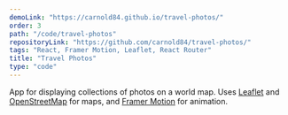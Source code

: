 ```yaml
---
demoLink: "https://carnold84.github.io/travel-photos/"
order: 3
path: "/code/travel-photos"
repositoryLink: "https://github.com/carnold84/travel-photos/"
tags: "React, Framer Motion, Leaflet, React Router"
title: "Travel Photos"
type: "code"
---
```


App for displaying collections of photos on a world map. Uses [Leaflet](https://react-leaflet.js.org) and [OpenStreetMap](https://www.openstreetmap.org) for maps, and [Framer Motion](https://www.framer.com/motion/) for animation.
